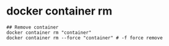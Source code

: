 # docker container rm

```shell
## Remove container
docker container rm "container"
docker container rm --force "container" # -f force remove
```
